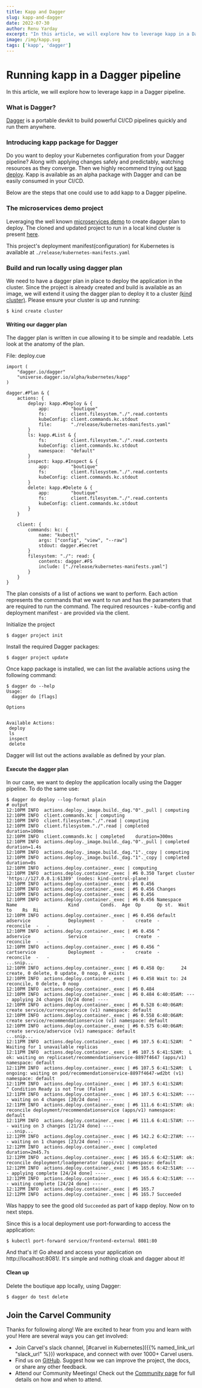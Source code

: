 ```yaml
---
title: Kapp and Dagger
slug: kapp-and-dagger
date: 2022-07-30
author: Renu Yarday
excerpt: "In this article, we will explore how to leverage kapp in a Dagger pipeline."
image: /img/kapp.svg
tags: ['kapp', 'dagger']
---
```


# Running kapp in a Dagger pipeline

In this article, we will explore how to leverage kapp in a Dagger pipeline.

### What is Dagger?
[Dagger]((https://dagger.io/)) is a portable devkit to build powerful CI/CD pipelines quickly and run them anywhere.

### Introducing kapp package for Dagger
Do you want to deploy your Kubernetes configuration from your Dagger pipeline? Along with applying changes safely and predictably, watching resources as they converge. Then we highly recommend trying out [kapp deploy](https://github.com/dagger/dagger/tree/main/pkg/universe.dagger.io/alpha/kubernetes/kapp). Kapp is available as an alpha package with Dagger and can be easily consumed in your CI/CD.

Below are the steps that one could use to add kapp to a Dagger pipeline.

### The microservices demo project
Leveraging the well known [microservices demo](https://github.com/GoogleCloudPlatform/microservices-demo) to create dagger plan to deploy. The cloned and updated project to run in a local kind cluster is present [here](https://github.com/renuy/microservices-demo).

This project's deployment manifest(configuration) for Kubernetes is available at `./release/kubernetes-manifests.yaml`

### Build and run locally using dagger plan
We need to have a dagger plan in place to deploy the application in the cluster. Since the project is already created and build is available as an image, we will extend it using the dagger plan to deploy it to a cluster [(kind cluster)](https://kind.sigs.k8s.io/docs/user/quick-start/#installation). Please ensure your cluster is up and running:
```
$ kind create cluster
```

#### Writing our dagger plan
The dagger plan is written in cue allowing it to be simple and readable. Lets look at the anatomy of the plan.

File: deploy.cue
```cue
import (
    "dagger.io/dagger"
    "universe.dagger.io/alpha/kubernetes/kapp"
)

dagger.#Plan & {
	actions: {
		deploy: kapp.#Deploy & {
			app:        "boutique"
			fs:         client.filesystem."./".read.contents
			kubeConfig: client.commands.kc.stdout
			file:       "./release/kubernetes-manifests.yaml"
		}
		ls: kapp.#List & {
			fs:         client.filesystem."./".read.contents
			kubeConfig: client.commands.kc.stdout
			namespace:  "default"
		}
		inspect: kapp.#Inspect & {
			app:        "boutique"
			fs:         client.filesystem."./".read.contents
			kubeConfig: client.commands.kc.stdout
		}
		delete: kapp.#Delete & {
			app:        "boutique"
			fs:         client.filesystem."./".read.contents
			kubeConfig: client.commands.kc.stdout
		}
	}

	client: {
		commands: kc: {
			name: "kubectl"
			args: ["config", "view", "--raw"]
			stdout: dagger.#Secret
		}
		filesystem: "./": read: {
			contents: dagger.#FS
			include: ["./release/kubernetes-manifests.yaml"]
		}
	}
}

```

The plan consists of a list of actions we want to perform. Each action represents the commands that we want to run and has the parameters that are required to run the command.
The required resources - kube-config and deployment manifest - are provided via the client. 

Initialize the project
```
$ dagger project init
```
Install the required Dagger packages:
```
$ dagger project update
```
Once kapp package is installed, we can list the available actions using the following command:
```
$ dagger do --help
Usage: 
  dagger do [flags]

Options


Available Actions:
 deploy  
 ls      
 inspect 
 delete  

```
Dagger will list out the actions available as defined by your plan. 

#### Execute the dagger plan
In our case, we want to deploy the application locally using the Dagger pipeline. To do the same use:

``` 
$ dagger do deploy --log-format plain
# output
12:10PM INFO  actions.deploy._image.build._dag."0"._pull | computing
12:10PM INFO  client.commands.kc | computing
12:10PM INFO  client.filesystem."./".read | computing
12:10PM INFO  client.filesystem."./".read | completed    duration=100ms
12:10PM INFO  client.commands.kc | completed    duration=300ms
12:10PM INFO  actions.deploy._image.build._dag."0"._pull | completed    duration=1.4s
12:10PM INFO  actions.deploy._image.build._dag."1"._copy | computing
12:10PM INFO  actions.deploy._image.build._dag."1"._copy | completed    duration=0s
12:10PM INFO  actions.deploy.container._exec | computing
12:10PM INFO  actions.deploy.container._exec | #6 0.350 Target cluster 'https://127.0.0.1:61389' (nodes: kind-control-plane)
12:10PM INFO  actions.deploy.container._exec | #6 0.456
12:10PM INFO  actions.deploy.container._exec | #6 0.456 Changes
12:10PM INFO  actions.deploy.container._exec | #6 0.456
12:10PM INFO  actions.deploy.container._exec | #6 0.456 Namespace  Name                   Kind        Conds.  Age  Op      Op st.  Wait to    Rs  Ri
12:10PM INFO  actions.deploy.container._exec | #6 0.456 default    adservice              Deployment  -       -    create  -       reconcile  -   -
12:10PM INFO  actions.deploy.container._exec | #6 0.456 ^          adservice              Service     -       -    create  -       reconcile  -   -
12:10PM INFO  actions.deploy.container._exec | #6 0.456 ^          cartservice            Deployment  -       -    create  -       reconcile  -   -
...snip...
12:10PM INFO  actions.deploy.container._exec | #6 0.458 Op:      24 create, 0 delete, 0 update, 0 noop, 0 exists
12:10PM INFO  actions.deploy.container._exec | #6 0.458 Wait to: 24 reconcile, 0 delete, 0 noop
12:10PM INFO  actions.deploy.container._exec | #6 0.484
12:10PM INFO  actions.deploy.container._exec | #6 0.484 6:40:05AM: ---- applying 24 changes [0/24 done] ----
12:10PM INFO  actions.deploy.container._exec | #6 0.528 6:40:06AM: create service/currencyservice (v1) namespace: default
12:10PM INFO  actions.deploy.container._exec | #6 0.558 6:40:06AM: create service/recommendationservice (v1) namespace: default
12:10PM INFO  actions.deploy.container._exec | #6 0.575 6:40:06AM: create service/adservice (v1) namespace: default
...snip...
12:11PM INFO  actions.deploy.container._exec | #6 107.5 6:41:52AM:  ^ Waiting for 1 unavailable replicas
12:11PM INFO  actions.deploy.container._exec | #6 107.5 6:41:52AM:  L ok: waiting on replicaset/recommendationservice-8897f4647 (apps/v1) namespace: default
12:11PM INFO  actions.deploy.container._exec | #6 107.5 6:41:52AM:  L ongoing: waiting on pod/recommendationservice-8897f4647-wd2bt (v1) namespace: default
12:11PM INFO  actions.deploy.container._exec | #6 107.5 6:41:52AM:     ^ Condition Ready is not True (False)
12:11PM INFO  actions.deploy.container._exec | #6 107.5 6:41:52AM: ---- waiting on 4 changes [20/24 done] ----
12:11PM INFO  actions.deploy.container._exec | #6 111.6 6:41:57AM: ok: reconcile deployment/recommendationservice (apps/v1) namespace: default
12:11PM INFO  actions.deploy.container._exec | #6 111.6 6:41:57AM: ---- waiting on 3 changes [21/24 done] ----
...snip...
12:12PM INFO  actions.deploy.container._exec | #6 142.2 6:42:27AM: ---- waiting on 1 changes [23/24 done] ----
12:12PM INFO  actions.deploy.container._exec | completed    duration=2m45.7s
12:12PM INFO  actions.deploy.container._exec | #6 165.6 6:42:51AM: ok: reconcile deployment/loadgenerator (apps/v1) namespace: default
12:12PM INFO  actions.deploy.container._exec | #6 165.6 6:42:51AM: ---- applying complete [24/24 done] ----
12:12PM INFO  actions.deploy.container._exec | #6 165.6 6:42:51AM: ---- waiting complete [24/24 done] ----
12:12PM INFO  actions.deploy.container._exec | #6 165.7
12:12PM INFO  actions.deploy.container._exec | #6 165.7 Succeeded
```
Was happy to see the good old `Succeeded` as part of kapp deploy. Now on to next steps.

Since this is a local deployment use port-forwarding to access the application:
```
$ kubectl port-forward service/frontend-external 8081:80
```

And that's it! Go ahead and access your application on http://localhost:8081/. It's simple and nothing cloak and dagger about it!

#### Clean up
Delete the boutique app locally, using Dagger:
```
$ dagger do test delete
```


## Join the Carvel Community

Thanks for following along! We are excited to hear from you and learn with you! Here are several ways you can get involved:

* Join Carvel's slack channel, [#carvel in Kubernetes]({{% named_link_url "slack_url" %}}) workspace, and connect with over 1000+ Carvel users.
* Find us on [GitHub](https://github.com/vmware-tanzu/carvel). Suggest how we can improve the project, the docs, or share any other feedback.
* Attend our Community Meetings! Check out the [Community page](/community/) for full details on how and when to attend.


